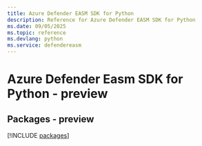 ```yaml
---
title: Azure Defender EASM SDK for Python
description: Reference for Azure Defender EASM SDK for Python
ms.date: 09/05/2025
ms.topic: reference
ms.devlang: python
ms.service: defendereasm
---
```

# Azure Defender Easm SDK for Python - preview
## Packages - preview
[!INCLUDE [packages](defender-easm-index.md)]